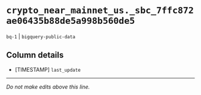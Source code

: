 # `crypto_near_mainnet_us._sbc_7ffc872ae06435b88de5a998b560de5`
`bq-1` | `bigquery-public-data`

## Column details
* [TIMESTAMP] `last_update`

-------------------------------------------------------------------------------
*Do not make edits above this line.*
